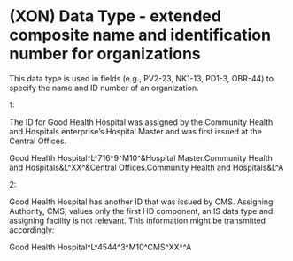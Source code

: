 # (XON) Data Type - extended composite name and identification number for organizations

This data type is used in fields (e.g., PV2-23, NK1-13, PD1-3, OBR-44) to specify the name and ID number of an organization.

1:

The ID for Good Health Hospital was assigned by the Community Health and Hospitals enterprise’s Hospital Master and was first issued at the Central Offices.

Good Health Hospital^L^716^9^M10^&Hospital Master.Community Health and Hospitals&L^XX^&Central Offices.Community Health and Hospitals&L^A

2:

Good Health Hospital has another ID that was issued by CMS. Assigning Authority, CMS, values only the first HD component, an IS data type and assigning facility is not relevant. This information might be transmitted accordingly:

Good Health Hospital^L^4544^3^M10^CMS^XX^^A
